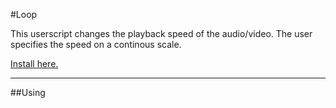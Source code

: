 #Loop

This userscript changes the playback speed of the audio/video. The user specifies the speed on a continous scale.

[Install here.](https://github.com/SirPython/JazzGadgets/raw/master/speed/jazzgadget-speed.user.js)

<hr>

##Using
